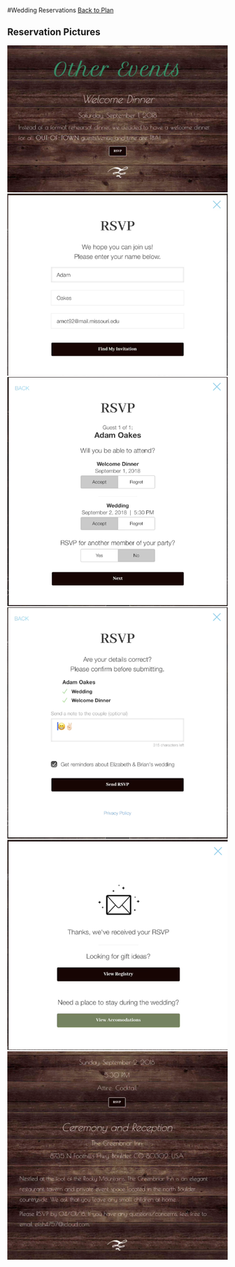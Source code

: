 #Wedding Reservations
[Back to Plan](../README.md)

## Reservation Pictures
![](Wedding/rsvp1.png)
![](Wedding/rsvp2.png)
![](Wedding/rsvp3.png)
![](Wedding/rsvp4.png)
![](Wedding/rsvp5.png)
![](Wedding/rsvp6.png)
